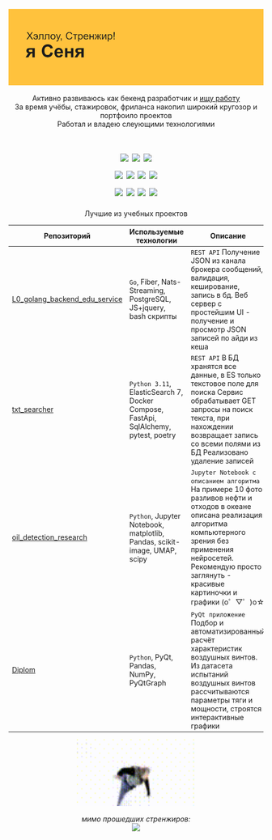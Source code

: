 ![Вставить текст](header.png)

<div align="center">

Активно развиваюсь как бекенд разработчик и [ищу работу](https://hh.ru/resume/d4842a62ff0b63667c0039ed1f585959634a6e)  
За время учёбы, стажировок, фриланса накопил широкий кругозор и портфоило проектов  
Работал и владею слеующими технологиями

<div/>

<h1 align="center">
<img src="https://img.shields.io/badge/go-%2300ADD8.svg?style=for-the-badge&logo=go&logoColor=white"/>
<img src="https://img.shields.io/badge/PHP-777BB4?style=for-the-badge&logo=php&logoColor=white"/>
<img src="https://img.shields.io/badge/python-3670A0?style=for-the-badge&logo=python&logoColor=ffdd54"/>
<br>
<img src="https://img.shields.io/badge/docker-%230db7ed.svg?style=for-the-badge&logo=docker&logoColor=white"/>
<img src="https://img.shields.io/badge/Linux-FCC624?style=for-the-badge&logo=linux&logoColor=black"/>
<img src="https://img.shields.io/badge/Shell_Script-121011?style=for-the-badge&logo=gnu-bash&logoColor=white"/>
<img src="https://img.shields.io/badge/VIM-%2311AB00.svg?&style=for-the-badge&logo=vim&logoColor=white"/>
<br>
<img src="https://img.shields.io/badge/postgres-%23316192.svg?style=for-the-badge&logo=postgresql&logoColor=white"/>  
<img src="https://img.shields.io/badge/MySQL-005C84?style=for-the-badge&logo=mysql&logoColor=white"/>
<img src="https://img.shields.io/badge/redis-%23DD0031.svg?&style=for-the-badge&logo=redis&logoColor=white"/>
<img src="https://img.shields.io/badge/-ElasticSearch-005571?style=for-the-badge&logo=elasticsearch"/>

</h1>

<div align="center">

Лучшие из учебных проектов

| Репозиторий                                                                               	| Используемые технологии                                                              	| Описание                                                                                                                                                                                                                                           	|
|-------------------------------------------------------------------------------------------	|--------------------------------------------------------------------------------------	|----------------------------------------------------------------------------------------------------------------------------------------------------------------------------------------------------------------------------------------------------	|
| [L0_golang_backend_edu_service](https://github.com/Kronars/L0_golang_backend_edu_service) 	| `Go`, Fiber, Nats-Streaming, PostgreSQL,  JS+jquery, bash скрипты                    	| `REST API` Получение JSON из канала брокера сообщений, валидация, кеширование, запись в бд.  Веб сервер с простейшим UI - получение и просмотр JSON записей по айди из кеша                                                                        	|
| [txt_searcher](https://github.com/Kronars/txt_searcher)                                   	| `Python 3.11`, ElasticSearch 7, Docker Compose,  FastApi, SqlAlchemy, pytest, poetry 	| `REST API` В БД хранятся все данные, в ES только текстовое поле для поиска Сервис обрабатывает GET запросы на поиск текста,  при нахождении возвращает запись со всеми полями из БД   Реализовано удаление записей                                 	|
| [oil_detection_research](https://github.com/Kronars/oil_detection_research)               	| `Python`, Jupyter Notebook, matplotlib, Pandas, scikit-image, UMAP, scipy            	| `Jupyter Notebook с описанием алгоритма` На примере 10 фото разливов нефти и отходов в океане  описана реализация алгоритма компьютерного зрения без применения нейросетей. Рекомендую просто заглянуть - красивые картиночки и графики (o゜▽゜)o☆ 	|
| [Diplom](https://github.com/Kronars/Diplom_release)                                       	| `Python`, PyQt, Pandas, NumPy, PyQtGraph                                             	| `PyQt приложение` Подбор и автоматизированный расчёт характеристик воздушных винтов.  Из датасета испытаний воздушных винтов рассчитываются параметры тяги и мощности, строятся интерактивные графики                                              	|

</div>

<img src="вассерман crop.gif" height="132"/>

_мимо прошедших стренжиров:_   
![](https://visitor-badge.laobi.icu/badge?page_id=Kronars.Kronars)  
